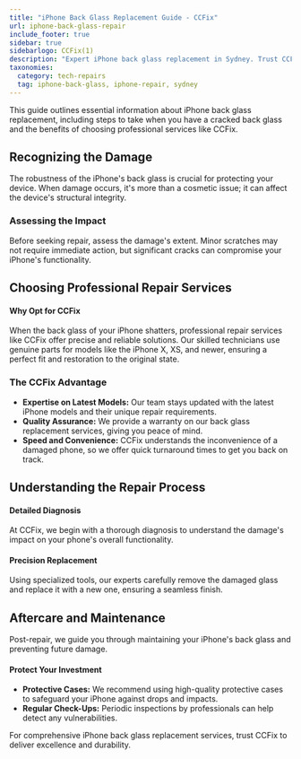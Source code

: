 ```yaml
---
title: "iPhone Back Glass Replacement Guide - CCFix"
url: iphone-back-glass-repair
include_footer: true
sidebar: true
sidebarlogo: CCFix(1)
description: "Expert iPhone back glass replacement in Sydney. Trust CCFix for professional, fast service with genuine parts. Safeguard your device's integrity."
taxonomies:
  category: tech-repairs
  tag: iphone-back-glass, iphone-repair, sydney
---
```


This guide outlines essential information about iPhone back glass replacement, including steps to take when you have a cracked back glass and the benefits of choosing professional services like CCFix.

<!--more-->

## Recognizing the Damage

The robustness of the iPhone's back glass is crucial for protecting your device. When damage occurs, it's more than a cosmetic issue; it can affect the device's structural integrity.

### Assessing the Impact

Before seeking repair, assess the damage's extent. Minor scratches may not require immediate action, but significant cracks can compromise your iPhone's functionality.

## Choosing Professional Repair Services

#### Why Opt for CCFix

When the back glass of your iPhone shatters, professional repair services like CCFix offer precise and reliable solutions. Our skilled technicians use genuine parts for models like the iPhone X, XS, and newer, ensuring a perfect fit and restoration to the original state.

### The CCFix Advantage

- **Expertise on Latest Models:** Our team stays updated with the latest iPhone models and their unique repair requirements.
- **Quality Assurance:** We provide a warranty on our back glass replacement services, giving you peace of mind.
- **Speed and Convenience:** CCFix understands the inconvenience of a damaged phone, so we offer quick turnaround times to get you back on track.

## Understanding the Repair Process

#### Detailed Diagnosis

At CCFix, we begin with a thorough diagnosis to understand the damage's impact on your phone's overall functionality.

#### Precision Replacement

Using specialized tools, our experts carefully remove the damaged glass and replace it with a new one, ensuring a seamless finish.

## Aftercare and Maintenance

Post-repair, we guide you through maintaining your iPhone's back glass and preventing future damage.

#### Protect Your Investment

- **Protective Cases:** We recommend using high-quality protective cases to safeguard your iPhone against drops and impacts.
- **Regular Check-Ups:** Periodic inspections by professionals can help detect any vulnerabilities.

For comprehensive iPhone back glass replacement services, trust CCFix to deliver excellence and durability.
